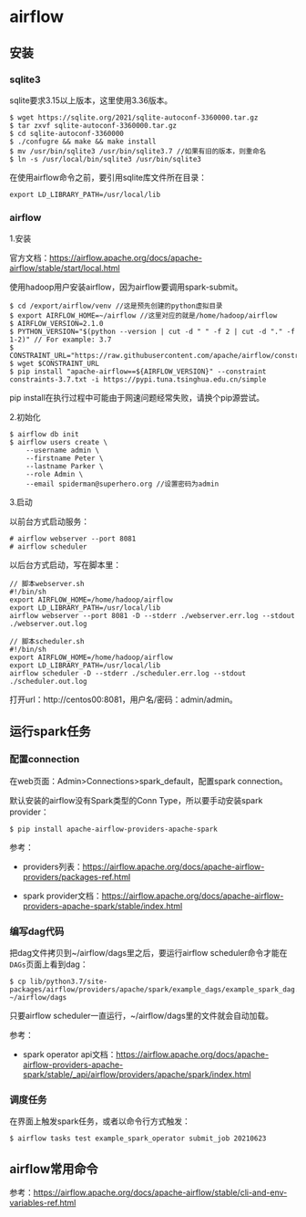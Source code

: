 # airflow

## 安装

### sqlite3

sqlite要求3.15以上版本，这里使用3.36版本。

```
$ wget https://sqlite.org/2021/sqlite-autoconf-3360000.tar.gz
$ tar zxvf sqlite-autoconf-3360000.tar.gz
$ cd sqlite-autoconf-3360000
$ ./confugre && make && make install
$ mv /usr/bin/sqlite3 /usr/bin/sqlite3.7 //如果有旧的版本，则重命名
$ ln -s /usr/local/bin/sqlite3 /usr/bin/sqlite3
```

在使用airflow命令之前，要引用sqlite库文件所在目录：

```
export LD_LIBRARY_PATH=/usr/local/lib
```

### airflow

1.安装

官方文档：https://airflow.apache.org/docs/apache-airflow/stable/start/local.html

使用hadoop用户安装airflow，因为airflow要调用spark-submit。

```
$ cd /export/airflow/venv //这是预先创建的python虚拟目录
$ export AIRFLOW_HOME=~/airflow //这里对应的就是/home/hadoop/airflow
$ AIRFLOW_VERSION=2.1.0
$ PYTHON_VERSION="$(python --version | cut -d " " -f 2 | cut -d "." -f 1-2)" // For example: 3.7
$ CONSTRAINT_URL="https://raw.githubusercontent.com/apache/airflow/constraints-${AIRFLOW_VERSION}/constraints-${PYTHON_VERSION}.txt"
$ wget $CONSTRAINT_URL
$ pip install "apache-airflow==${AIRFLOW_VERSION}" --constraint constraints-3.7.txt -i https://pypi.tuna.tsinghua.edu.cn/simple
```

pip install在执行过程中可能由于网速问题经常失败，请换个pip源尝试。

2.初始化

```
$ airflow db init
$ airflow users create \
    --username admin \
    --firstname Peter \
    --lastname Parker \
    --role Admin \
    --email spiderman@superhero.org //设置密码为admin
```

3.启动

 以前台方式启动服务：

```
# airflow webserver --port 8081
# airflow scheduler
```

以后台方式启动，写在脚本里：

```
// 脚本webserver.sh
#!/bin/sh
export AIRFLOW_HOME=/home/hadoop/airflow
export LD_LIBRARY_PATH=/usr/local/lib
airflow webserver --port 8081 -D --stderr ./webserver.err.log --stdout ./webserver.out.log

// 脚本scheduler.sh
#!/bin/sh
export AIRFLOW_HOME=/home/hadoop/airflow
export LD_LIBRARY_PATH=/usr/local/lib
airflow scheduler -D --stderr ./scheduler.err.log --stdout ./scheduler.out.log
```

打开url：http://centos00:8081，用户名/密码：admin/admin。

## 运行spark任务

### 配置connection

在web页面：Admin>Connections>spark_default，配置spark connection。

默认安装的airflow没有Spark类型的Conn Type，所以要手动安装spark provider：

```
$ pip install apache-airflow-providers-apache-spark
```

参考：

- providers列表：https://airflow.apache.org/docs/apache-airflow-providers/packages-ref.html

- spark provider文档：https://airflow.apache.org/docs/apache-airflow-providers-apache-spark/stable/index.html

### 编写dag代码

把dag文件拷贝到~/airflow/dags里之后，要运行airflow scheduler命令才能在`DAGs`页面上看到dag：

```
$ cp lib/python3.7/site-packages/airflow/providers/apache/spark/example_dags/example_spark_dag.py ~/airflow/dags
```

只要airflow scheduler一直运行，~/airflow/dags里的文件就会自动加载。

参考：

- spark operator api文档：https://airflow.apache.org/docs/apache-airflow-providers-apache-spark/stable/_api/airflow/providers/apache/spark/index.html

### 调度任务

在界面上触发spark任务，或者以命令行方式触发：

```
$ airflow tasks test example_spark_operator submit_job 20210623
```

## airflow常用命令

参考：https://airflow.apache.org/docs/apache-airflow/stable/cli-and-env-variables-ref.html